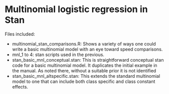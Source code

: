 
Multinomial logistic regression in Stan
=======================================

Files included:

-   multinomial\_stan\_comparisons.R: Shows a variety of ways one could write a basic multinomial model with an eye toward speed comparisons.
-   mnl\_1 to 4: stan scripts used in the previous.
-   stan\_basic\_mnl\_conceptual.stan: This is straightforward conceptual stan code for a basic multinomial model. It duplicates the initial example in the manual. As noted there, without a suitable prior it is not identified
-   stan\_basic\_mnl\_altspecific.stan: This extends the standard multinomial model to one that can include both class specific and class constant effects.
